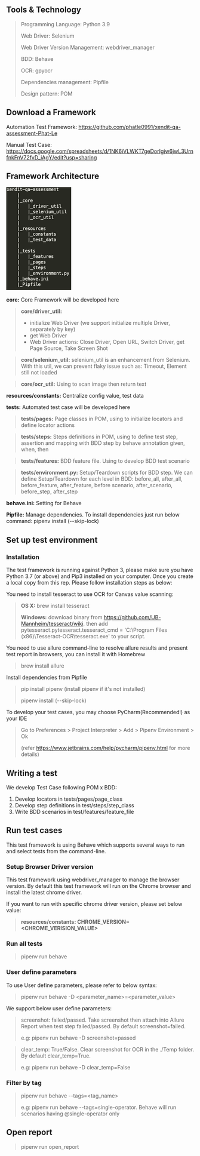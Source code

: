 ## Tools & Technology
>Programming Language: Python 3.9
>
>Web Driver: Selenium
>
>Web Driver Version Management: webdriver_manager
>
>BDD: Behave
>
>OCR: gpyocr
>
>Dependencies management: Pipfile
>
>Design pattern: POM

## Download a Framework
Automation Test Framework: https://github.com/phatle0991/xendit-qa-assessment-Phat-Le

Manual Test Case: https://docs.google.com/spreadsheets/d/1NK6iVLWKT7geDorIgjw6jwL3UrnfnkFnV72fvD_iAgY/edit?usp=sharing

## Framework Architecture
![fw_architecture.png](fw_architecture.png)

**core:** Core Framework will be developed here

>**core/driver_util:** 
>- initialize Web Driver (we support initialize multiple Driver, separately by key)
>- get Web Driver
>- Web Driver actions: Close Driver, Open URL, Switch Driver, get Page Source, Take Screen Shot

>**core/selenium_util:** selenium_util is an enhancement from Selenium. With this util, we can prevent flaky issue such as: Timeout, Element still not loaded

>**core/ocr_util:** Using to scan image then return text

**resources/constants:** Centralize config value, test data

**tests:** Automated test case will be developed here

>**tests/pages:** Page classes in POM, using to initialize locators and define locator actions

>**tests/steps:** Steps definitions in POM, using to define test step, assertion and mapping with BDD step by behave annotation given, when, then

>**tests/features:** BDD feature file. Using to develop BDD test scenario

>**tests/environment.py:** Setup/Teardown scripts for BDD step. We can define Setup/Teardown for each level in BDD: before_all, after_all, before_feature, after_feature, before scenario, after_scenario, before_step, after_step

**behave.ini:** Setting for Behave

**Pipfile:** Manage dependencies. To install dependencies just run below command: pipenv install (--skip-lock)

## Set up test environment
### Installation
The test framework is running against Python 3, please make sure you have Python 3.7 (or above) and Pip3 installed on your computer. Once you create a local copy from this rep. Please follow installation steps as below:

You need to install tesseract to use OCR for Canvas value scanning:
> **OS X:** brew install tesseract
> 
> **Windows:** download binary from https://github.com/UB-Mannheim/tesseract/wiki. then add pytesseract.pytesseract.tesseract_cmd = 'C:\Program Files (x86)\Tesseract-OCR\tesseract.exe' to your script.

You need to use allure command-line to resolve allure results and present test report in browsers, you can install it with Homebrew
> brew install allure

Install dependencies from Pipfile
> pip install pipenv (install pipenv if it's not installed)
> 
> pipenv install (--skip-lock)

To develop your test cases, you may choose PyCharm(Recommended!) as your IDE
> Go to Preferences > Project Interpreter > Add > Pipenv Environment > Ok
> 
> (refer https://www.jetbrains.com/help/pycharm/pipenv.html for more details)

## Writing a test
We develop Test Case following POM x BDD:
1. Develop locators in tests/pages/page_class
2. Develop step definitions in test/steps/step_class
3. Write BDD scenarios in test/features/feature_file

## Run test cases
This test framework is using Behave which supports several ways to run and select tests from the command-line.

### Setup Browser Driver version
This test framework using webdriver_manager to manage the browser version. By default this test framework will run on the Chrome browser and install the latest chrome driver. 

If you want to run with specific chrome driver version, please set below value:

>**resources/constants: CHROME_VERSION=<CHROME_VERISION_VALUE>**

### Run all tests
> pipenv run behave

### User define parameters
To use User define parameters, please refer to below syntax:
> pipenv run behave -D <parameter_name>=<parameter_value>

We support below user define parameters:
> screenshot: failed/passed. Take screenshot then attach into Allure Report when test step failed/passed. By default screenshot=failed.
> 
>e.g:
> pipenv run behave -D screenshot=passed

> clear_temp: True/False. Clear screenshot for OCR in the ./Temp folder. By default clear_temp=True.
> 
>e.g:
> pipenv run behave -D clear_temp=False
### Filter by tag
> pipenv run behave --tags=<tag_name> 
> 
> e.g: pipenv run behave --tags=single-operator. Behave will run scenarios having @single-operator only

## Open report
> pipenv run open_report
